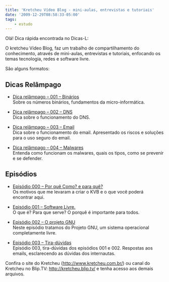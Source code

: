 ```yaml
---
title: 'Kretcheu Vídeo Blog - mini-aulas, entrevistas e tutoriais'
date: '2009-12-29T08:58:33-05:00'
tags:
    - estudo
---
```


Olá! Dica rápida encontrada no Dicas-L:

O kretcheu Vídeo Blog, faz um trabalho de compartilhamento do conhecimento, através de mini-aulas, entrevistas e tutoriais, enfocando os temas tecnologia, redes e software livre.

São alguns formatos:

## Dicas Relâmpago

- [Dica relâmpago – 001 – Binários](http://blip.tv/file/2911451)  
    Sobre os números binários, fundamentos da micro-informática.

- [Dica relâmpago – 002 – DNS](http://blip.tv/file/2911454)  
    Dica sobre o funcionamento do DNS.

- [Dica relâmpago – 003 – Email](http://blip.tv/file/2911458)  
    Dica sobre o funcionamento do email. Apresentado os riscos e soluções para o uso seguro do email.

- [Dica relâmpago – 004 – Malwares](http://blip.tv/file/2911461)  
    Entenda como funcionam os malwares, quais os tipos, como se prevenir e se defender.

## Episódios

- [Episódio 000 – Por quê Como? e para quê?](http://blip.tv/file/2911311)  
    Os motivos que me levaram a criar o KVB e o que você poderá encontrar aqui.

- [Episódio 001 – Software Livre.](http://blip.tv/file/2911389)  
    O que é? Para que serve? O porquê é importante para todos.

- [Episódio 002 – O projeto GNU](http://blip.tv/file/2911415)  
    Neste episódio tratamos do Projeto GNU, um sistema operacional completamente livre.

- [Episódio 003 – Tira-dúvidas](http://blip.tv/file/2911453)  
    Episódio 003, tira-dúvidas dos episódios 001 e 002. Respostas aos emails, esclarecendo as dúvidas dos internautas.

Confira o site do Kretcheu (<http://www.kretcheu.com.br/>) ou canal do Kretcheu no Blip.TV: <http://kretcheu.blip.tv/> e tenha acesso aos demais arquivos.
